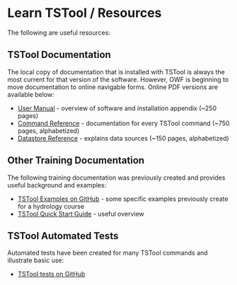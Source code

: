 # Learn TSTool / Resources #

The following are useful resources:

## TSTool Documentation ##

The local copy of documentation that is installed with TSTool is always the most current for that version of the software.
However, OWF is beginning to move documentation to online navigable forms.
Online PDF versions are available below:

* [User Manual](https://s3.amazonaws.com/cdss-staging/tstool/downloads/latest/TSTool-Vol1-UserManual.pdf) - overview of software and installation appendix (~250 pages)
* [Command Reference](https://s3.amazonaws.com/cdss-staging/tstool/downloads/latest/TSTool-Vol2-CommandReference.pdf) - documentation for every TSTool command (~750 pages, alphabetized)
* [Datastore Reference](https://s3.amazonaws.com/cdss-staging/tstool/downloads/latest/TSTool-Vol3-DatastoreReference.pdf) - explains data sources (~150 pages, alphabetized)

## Other Training Documentation ##

The following training documentation was previously created and provides useful background and examples:

* [TSTool Examples on GitHub](https://gist.github.com/smalers/e7f071dee427d36c5d1e) - some specific examples previously create for a hydrology course
* [TSTool Quick Start Guide](https://gist.github.com/smalers/0a8e0007da18625c7ed8) - useful overview

## TSTool Automated Tests ##

Automated tests have been created for many TSTool commands and illustrate basic use:

* [TSTool tests on GitHub](https://github.com/OpenWaterFoundation/cdss-app-tstool-test)
